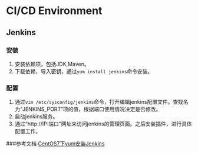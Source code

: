 # CI/CD Environment

## Jenkins

### 安装
1. 安装依赖项，包括JDK,Maven。
2. 下载依赖，导入密钥，通过`yum install jenkins`命令安装。

### 配置
1. 通过`vim /etc/sysconfig/jenkins`命令，打开编辑jenkins配置文件。查找名为“JENKINS_PORT”项的值，根据端口使用情况决定是否修改。
2. 启动jenkins服务。
3. 通过“http://IP:端口"网址来访问jenkins的管理页面。之后安装插件，进行具体配置工作。

###参考文档
[CentOS7下yum安装Jenkins](https://www.jianshu.com/p/180fb11a5b96 "CentOS7下yum安装Jenkins")